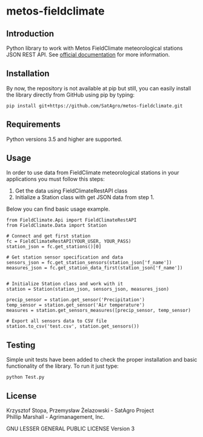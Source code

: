 # metos-fieldclimate

## Introduction

Python library to work with Metos FieldClimate meteorological stations JSON REST API. See [official documentation](http://www.fieldclimate.com/json_manual/json_manual.htm "Metos FieldClimte API documentation") for more information.

## Installation

By now, the repository is not available at pip but still, you can easily install the library directly from GitHub using pip by typing:

    pip install git+https://github.com/SatAgro/metos-fieldclimate.git


## Requirements

Python versions 3.5 and higher are supported.

## Usage

In order to use data from FieldClimate meteorological stations in your applications you must follow this steps:
  1. Get the data using FieldClimateRestAPI class
  2. Initialize a Station class with get JSON data from step 1.

Below you can find basic usage example.

    from FieldClimate.Api import FieldClimateRestAPI
    from FieldClimate.Data import Station

    # Connect and get first station
    fc = FieldClimateRestAPI(YOUR_USER, YOUR_PASS)
    station_json = fc.get_stations()[0]

    # Get station sensor specification and data
    sensors_json = fc.get_station_sensors(station_json['f_name'])
    measures_json = fc.get_station_data_first(station_json['f_name'])
    

    # Initialize Station class and work with it
    station = Station(station_json, sensors_json, measures_json)

    precip_sensor = station.get_sensor('Precipitation')
    temp_sensor = station.get_sensor('Air temperature')
    measures = station.get_sensors_measures([precip_sensor, temp_sensor)

    # Export all sensors data to CSV file
    station.to_csv('test.csv', station.get_sensors())

## Testing

Simple unit tests have been added to check the proper installation and basic 
functionality of the library. To run it just type:

    python Test.py

## License

Krzysztof Stopa, Przemysław Żelazowski - SatAgro Project<br>
Phillip Marshall - Agrimanagement, Inc.

GNU LESSER GENERAL PUBLIC LICENSE Version 3
